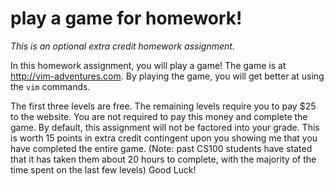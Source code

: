 # play a game for homework!

*This is an optional extra credit homework assignment.*

In this homework assignment, you will play a game!  The game is at http://vim-adventures.com.  By playing the game, you will get better at using the `vim` commands.

The first three levels are free.  The remaining levels require you to pay $25 to the website.  You are not required to pay this money and complete the game.  By default, this assignment will not be factored into your grade. This is worth 15 points in extra credit contingent upon you showing me that you have completed the entire game. (Note: past CS100 students have stated that it has taken them about 20 hours to complete, with the majority of the time spent on the last few levels) Good Luck!

